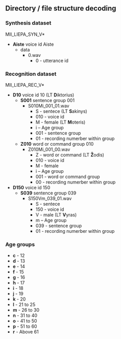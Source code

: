 
## Directory / file structure decoding

### Synthesis dataset
MII_LIEPA_SYN_V*

* **Aiste** voice id Aiste
  * data
    * 0.wav
      * 0 - utterance id

### Recognition dataset
MII_LIEPA_REC_V*

* **D10** voice id 10 (LT **D**iktorius)
  * **S001** sentence group 001
    * S010Mi_001_01.wav
      * S - sentece (LT **S**akinys)
      * 010 - voice id
      * M - female (LT **M**oteris)
      * i – Age group
      * 001 - sentence group
      * 01 - recording numerber within group
  * **Z010** word or command group 010
    * Z010Mi_001_00.wav
      * Z - word or command (LT **Ž**odis)
      * 010 - voice id
      * M - female
      * i – Age group
      * 001 - word or command group
      * 00 - recording numerber within group
* **D150** voice id 150
  * **S039** sentence group 039
    * S150Vm_039_01.wav
      * S - sentece
      * 150 - voice id
      * V - male (LT **V**yras)
      * m – Age group
      * 039 - sentence group
      * 01 - recording numerber within group

### Age groups
* **c** - 12
* **d** - 13
* **e** - 14
* **f** - 15
* **g** - 16
* **h** - 17
* **i** - 18
* **j** - 19
* **k** - 20
* **l** - 21 to 25
* **m** - 26 to 30
* **n** - 31 to  40
* **o** - 41 to 50
* **p** - 51 to 60
* **r** - Above 61
